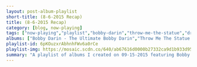 ```yaml
---
layout: post-album-playlist
short-title: (8-6-2015 Recap)
title: (8-6-2015 Recap)
category: [blog, now-playing]
tags: ["now-playing","playlist","bobby-darin","throw-me-the-statue","dr.-dog","billy-bragg,-wilco","titus-andronicus","bobby-darin","throw-me-the-statue","langhorne-slim,-the-law","dr.-dog","titus-andronicus","generationals","miike-snow","small-black","miike-snow","throw-me-the-statue","the-maccabees","small-black","dr.-dog","grimes","generationals","dr.-dog","bobby-darin","beach-house","grimes","small-black","langhorne-slim,-the-law","miike-snow,-lykke-li","throw-me-the-statue","grimes","dr.-dog","miike-snow","mac-demarco","miike-snow","the-maccabees","throw-me-the-statue","the-maccabees","beach-house","the-maccabees","miike-snow","beach-house","the-maccabees","dr.-dog","beach-house","langhorne-slim,-the-law","miike-snow","langhorne-slim,-the-law","bobby-darin","mac-demarco","miike-snow","bobby-darin","miike-snow","bobby-darin","mac-demarco","run-the-jewels","hatebreed","drake","titus-andronicus","hatebreed","lil-dicky","run-the-jewels","drake","run-the-jewels","drake,-partynextdoor","bear-vs.-shark","hatebreed","titus-andronicus","hatebreed","run-the-jewels,-travis-barker","drake","bear-vs.-shark","titus-andronicus","run-the-jewels","drake","titus-andronicus","run-the-jewels,-boots","hatebreed","drake","lil-dicky,-jace","bear-vs.-shark","titus-andronicus","bobby-darin-&-the-rinky-dinks","various-artists","run-the-jewels,-gangsta-boo","lil-dicky","titus-andronicus","hatebreed","drake","bear-vs.-shark","hatebreed","run-the-jewels,-zack-de-la-rocha","hatebreed","titus-andronicus","drake","bear-vs.-shark","drake","bear-vs.-shark","titus-andronicus","drake"]
albums: ["Bobby Darin - The Ultimate Bobby Darin","Throw Me The Statue - Creaturesque","Dr. Dog - Fate","Billy Bragg, Wilco - Mermaid Avenue Vol. II","Titus Andronicus - The Most Lamentable Tragedy","Bobby Darin - The Ultimate Bobby Darin","Throw Me The Statue - Creaturesque","Langhorne Slim, The Law - The Spirit Moves (Deluxe Edition)","Dr. Dog - Fate","Titus Andronicus - The Most Lamentable Tragedy","Generationals - Lucky Numbers EP","Miike Snow - Happy To You","Small Black - Limits of Desire","Miike Snow - Happy To You","Throw Me The Statue - Creaturesque","The Maccabees - Marks To Prove It","Small Black - Limits of Desire","Dr. Dog - Fate","Grimes - Visions","Generationals - Lucky Numbers EP","Dr. Dog - Fate","Bobby Darin - The Ultimate Bobby Darin","Beach House - Beach House","Grimes - Visions","Small Black - Limits of Desire","Langhorne Slim, The Law - The Spirit Moves (Deluxe Edition)","Miike Snow, Lykke Li - Happy To You","Throw Me The Statue - Creaturesque","Grimes - Visions","Dr. Dog - Fate","Miike Snow - Happy To You","Mac DeMarco - Another One","Miike Snow - Happy To You","The Maccabees - Marks To Prove It","Throw Me The Statue - Creaturesque","The Maccabees - Marks To Prove It","Beach House - Beach House","The Maccabees - Marks To Prove It","Miike Snow - Happy To You","Beach House - Beach House","The Maccabees - Marks To Prove It","Dr. Dog - Fate","Beach House - Beach House","Langhorne Slim, The Law - The Spirit Moves (Deluxe Edition)","Miike Snow - Happy To You","Langhorne Slim, The Law - The Spirit Moves (Deluxe Edition)","Bobby Darin - The Ultimate Bobby Darin","Mac DeMarco - Another One","Miike Snow - Happy To You","Bobby Darin - The Ultimate Bobby Darin","Miike Snow - Happy To You","Bobby Darin - The Ultimate Bobby Darin","Mac DeMarco - Another One","Run The Jewels - Run the Jewels 2","Hatebreed - For The Lions","Drake - If You're Reading This It's Too Late","Titus Andronicus - The Most Lamentable Tragedy","Hatebreed - For The Lions","Lil Dicky - Professional Rapper","Run The Jewels - Run the Jewels 2","Drake - If You're Reading This It's Too Late","Run The Jewels - Run the Jewels 2","Drake, PARTYNEXTDOOR - If You're Reading This It's Too Late","Bear Vs. Shark - Right Now, You're in the Best of Hands","Hatebreed - For The Lions","Titus Andronicus - The Most Lamentable Tragedy","Hatebreed - For The Lions","Run The Jewels, Travis Barker - Run the Jewels 2","Drake - If You're Reading This It's Too Late","Bear Vs. Shark - Right Now, You're in the Best of Hands","Titus Andronicus - The Most Lamentable Tragedy","Run The Jewels - Run the Jewels 2","Drake - If You're Reading This It's Too Late","Titus Andronicus - The Most Lamentable Tragedy","Run The Jewels, BOOTS - Run the Jewels 2","Hatebreed - For The Lions","Drake - If You're Reading This It's Too Late","Lil Dicky, Jace - Professional Rapper","Bear Vs. Shark - Right Now, You're in the Best of Hands","Titus Andronicus - The Most Lamentable Tragedy","Bobby Darin & The Rinky-Dinks - The Ultimate Bobby Darin","Various Artists - Professional Rapper","Run The Jewels, Gangsta Boo - Run the Jewels 2","Lil Dicky - Professional Rapper","Titus Andronicus - The Most Lamentable Tragedy","Hatebreed - For The Lions","Drake - If You're Reading This It's Too Late","Bear Vs. Shark - Right Now, You're in the Best of Hands","Hatebreed - For The Lions","Run The Jewels, Zack De La Rocha - Run the Jewels 2","Hatebreed - For The Lions","Titus Andronicus - The Most Lamentable Tragedy","Drake - If You're Reading This It's Too Late","Bear Vs. Shark - Right Now, You're in the Best of Hands","Drake - If You're Reading This It's Too Late","Bear Vs. Shark - Right Now, You're in the Best of Hands","Titus Andronicus - The Most Lamentable Tragedy","Drake - If You're Reading This It's Too Late"]
playlist-id: 6pKOuzxrAbhnhFWv6a0rCe
playlist-img: https://mosaic.scdn.co/640/ab67616d0000b27332ca9d1b933d95925e170c90ab67616d0000b273510a0240408a5e3ec076c92bab67616d0000b273c159628eb7e89f7eb06d3bcbab67616d0000b273c8f5cb38a83a0a104a0b9d98
summary: "A playlist of albums I created on 09-15-2015 featuring Bobby Darin, Throw Me The Statue, Dr. Dog, Billy Bragg, Wilco, Titus Andronicus, Bobby Darin, Throw Me The Statue, Langhorne Slim, The Law, Dr. Dog, Titus Andronicus, Generationals, Miike Snow, Small Black, Miike Snow, Throw Me The Statue, The Maccabees, Small Black, Dr. Dog, Grimes, Generationals, Dr. Dog, Bobby Darin, Beach House, Grimes, Small Black, Langhorne Slim, The Law, Miike Snow, Lykke Li, Throw Me The Statue, Grimes, Dr. Dog, Miike Snow, Mac DeMarco, Miike Snow, The Maccabees, Throw Me The Statue, The Maccabees, Beach House, The Maccabees, Miike Snow, Beach House, The Maccabees, Dr. Dog, Beach House, Langhorne Slim, The Law, Miike Snow, Langhorne Slim, The Law, Bobby Darin, Mac DeMarco, Miike Snow, Bobby Darin, Miike Snow, Bobby Darin, Mac DeMarco, Run The Jewels, Hatebreed, Drake, Titus Andronicus, Hatebreed, Lil Dicky, Run The Jewels, Drake, Run The Jewels, Drake, PARTYNEXTDOOR, Bear Vs. Shark, Hatebreed, Titus Andronicus, Hatebreed, Run The Jewels, Travis Barker, Drake, Bear Vs. Shark, Titus Andronicus, Run The Jewels, Drake, Titus Andronicus, Run The Jewels, BOOTS, Hatebreed, Drake, Lil Dicky, Jace, Bear Vs. Shark, Titus Andronicus, Bobby Darin & The Rinky-Dinks, Various Artists, Run The Jewels, Gangsta Boo, Lil Dicky, Titus Andronicus, Hatebreed, Drake, Bear Vs. Shark, Hatebreed, Run The Jewels, Zack De La Rocha, Hatebreed, Titus Andronicus, Drake, Bear Vs. Shark, Drake, Bear Vs. Shark, Titus Andronicus, and Drake"
---
```

